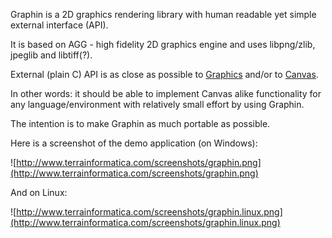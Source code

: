 Graphin is a 2D graphics rendering library with human readable yet simple external interface (API).

It is based on AGG - high fidelity 2D graphics engine and uses libpng/zlib, jpeglib and libtiff(?).

External (plain C) API is as close as possible to [Graphics](http://terrainformatica.com/sciter/Graphics.whtm) and/or to [Canvas](http://developer.mozilla.org/en/docs/Drawing_Graphics_with_Canvas).

In other words: it should be able to implement Canvas alike functionality for any language/environment with relatively small effort by using Graphin.

The intention is to make Graphin as much portable as possible.

Here is a screenshot of the demo application (on Windows):

![http://www.terrainformatica.com/screenshots/graphin.png](http://www.terrainformatica.com/screenshots/graphin.png)

And on Linux:

![http://www.terrainformatica.com/screenshots/graphin.linux.png](http://www.terrainformatica.com/screenshots/graphin.linux.png)

